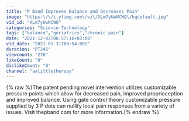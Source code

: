 ```yaml
---
title: "P Band Improves Balance and Decreases Pain"
image: "https:\/\/i.ytimg.com\/vi\/XLm7yUwNCWQ\/hqdefault.jpg"
vid_id: "XLm7yUwNCWQ"
categories: "Science-Technology"
tags: ["balance","geriatrics","chronic pain"]
date: "2021-12-02T06:57:16+03:00"
vid_date: "2021-01-31T00:54:00Z"
duration: "PT24S"
viewcount: "276"
likeCount: "0"
dislikeCount: "0"
channel: "aalittletherapy"
---
```

{% raw %}The patent pending novel intervention utilizes customizable pressure points which allow for decreased pain, improved proprioception and improved balance. Using gate control theory customizable pressure supplied by 3 P dots can nullify local pain responses from a variety of issues. Visit thepband.com for more information.{% endraw %}

